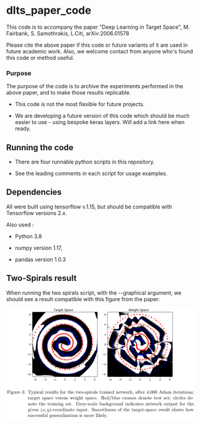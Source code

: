 # dlts_paper_code


This code is to accompany the paper "Deep Learning in Target Space", M. Fairbank, S. Samothrakis, L.Citi, arXiv:2006.01578

Please cite the above paper if this code or future variants of it are used in future academic work.  Also, we welcome contact from anyone who's found this code or method useful.

### Purpose

The purpose of the code is to archive the experiments performed in the above paper, and to make those results replicable.  

- This code is not the most flexible for future projects.  

- We are developing a future version of this code which should be much easier to use - using bespoke keras layers.  Will add a link here when ready.

## Running the code

- There are four runnable python scripts in this repository.  

- See the leading comments in each script for usage examples.


## Dependencies

All were built using tensorflow v.1.15, but should be compatible with Tensorflow versions 2.x.

Also used :

- Python 3.8

- numpy version 1.17, 

- pandas version 1.0.3 

## Two-Spirals result

When running the two spirals script, with the --graphical argument, we should see a result compatible with this figure from the paper:

![Two-Spirals image](spirals_image.png)
